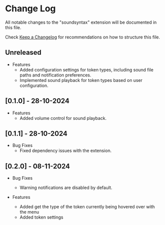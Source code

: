 # Change Log

All notable changes to the "soundsyntax" extension will be documented in this file.

Check [Keep a Changelog](http://keepachangelog.com/) for recommendations on how to structure this file.

## Unreleased

- Features
  - Added configuration settings for token types, including sound file paths and notification preferences.
  - Implemented sound playback for token types based on user configuration.

## [0.1.0] - 28-10-2024

- Features
  - Added volume control for sound playback.

## [0.1.1] - 28-10-2024

- Bug Fixes
  - Fixed dependency issues with the extension.

## [0.2.0] - 08-11-2024

- Bug Fixes

  - Warning notifications are disabled by default.

- Features
  - Added get the type of the token currently being hovered over with the menu
  - Added token settings
